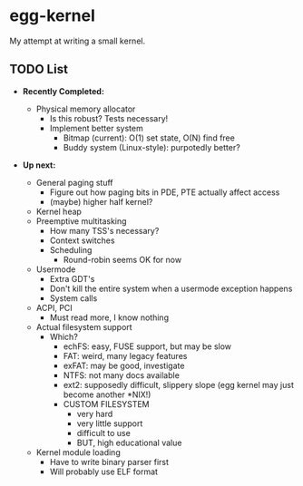 # egg-kernel
My attempt at writing a small kernel.

## TODO List
* **Recently Completed:**
    * Physical memory allocator
        * Is this robust? Tests necessary!
        * Implement better system
            * Bitmap (current): O(1) set state, O(N) find free
            * Buddy system (Linux-style): purpotedly better?
            
* **Up next:**
    * General paging stuff
        * Figure out how paging bits in PDE, PTE actually affect access
        * (maybe) higher half kernel?
    * Kernel heap
    * Preemptive multitasking
        * How many TSS's necessary?
        * Context switches
        * Scheduling
            * Round-robin seems OK for now
    * Usermode
        * Extra GDT's
        * Don't kill the entire system when a usermode exception happens
        * System calls
    * ACPI, PCI
        * Must read more, I know nothing
    * Actual filesystem support
        * Which?
            * echFS: easy, FUSE support, but may be slow
            * FAT: weird, many legacy features
            * exFAT: may be good, investigate
            * NTFS: not many docs available
            * ext2: supposedly difficult, slippery slope (egg kernel may just become another \*NIX!)
            * CUSTOM FILESYSTEM
                * very hard
                * very little support
                * difficult to use
                * BUT, high educational value
    * Kernel module loading
        * Have to write binary parser first
        * Will probably use ELF format
